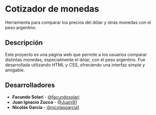 # Cotizador de monedas

Herramienta para comparar los precios del dólar y otras monedas con el peso argentino.

## Descripción

Este proyecto es una página web que permite a los usuarios comparar distintas monedas, especialmente el dólar, con el peso argentino. Fue desarrollada utilizando HTML y CSS, ofreciendo una interfaz simple y amigable.

## Desarrolladores

- **Facundo Solari** - [@facundosolari](https://github.com/facundosolari)
- **Juan Ignacio Zucco** - [@Juani91](https://github.com/Juani91)
- **Nicolás García** - [@nicolasgarcia1](https://github.com/nicolasgarcia1)